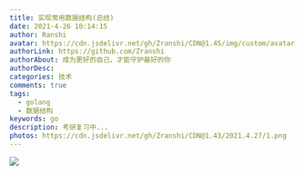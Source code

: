 ```yaml
---
title: 实现常用数据结构(总结)
date: 2021-4-26 10:14:15
author: Ranshi
avatar: https://cdn.jsdelivr.net/gh/Zranshi/CDN@1.45/img/custom/avatar.jpg
authorLink: https://github.com/Zranshi
authorAbout: 成为更好的自己，才能守护最好的你
authorDesc:
categories: 技术
comments: true
tags:
  - golang
  - 数据结构
keywords: go
description: 考研复习中...
photos: https://cdn.jsdelivr.net/gh/Zranshi/CDN@1.43/2021.4.27/1.png
---
```


![](https://i.loli.net/2021/04/26/E1X9vDBbyIPR8L3.png)

